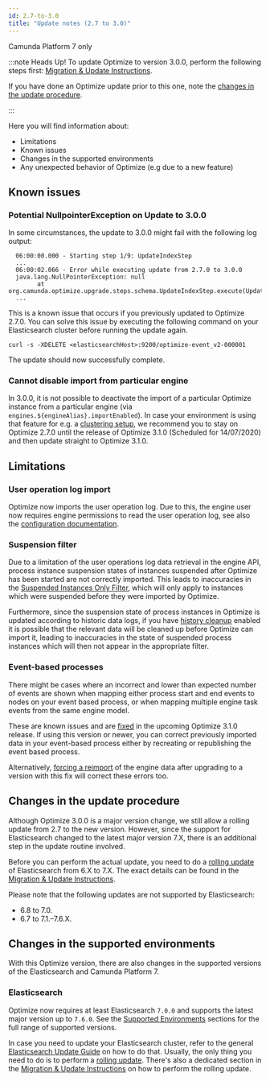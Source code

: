 ```yaml
---
id: 2.7-to-3.0
title: "Update notes (2.7 to 3.0)"
---
```


<span class="badge badge--platform">Camunda Platform 7 only</span>

:::note Heads Up!
To update Optimize to version 3.0.0, perform the following steps first: [Migration & Update Instructions](./instructions.md).

If you have done an Optimize update prior to this one, note the [changes in the update procedure](#changes-in-the-update-procedure).

:::

Here you will find information about:

* Limitations
* Known issues
* Changes in the supported environments
* Any unexpected behavior of Optimize (e.g due to a new feature)

## Known issues

### Potential NullpointerException on Update to 3.0.0

In some circumstances, the update to 3.0.0 might fail with the following log output:

```
  06:00:00.000 - Starting step 1/9: UpdateIndexStep
  ...
  06:00:02.066 - Error while executing update from 2.7.0 to 3.0.0
  java.lang.NullPointerException: null
        at org.camunda.optimize.upgrade.steps.schema.UpdateIndexStep.execute(UpdateIndexStep.java:71)
  ...
```

This is a known issue that occurs if you previously updated to Optimize 2.7.0. You can solve this issue by executing the following command on your Elasticsearch cluster before running the update again.

```
curl -s -XDELETE <elasticsearchHost>:9200/optimize-event_v2-000001
```

The update should now successfully complete.

### Cannot disable import from particular engine

In 3.0.0, it is not possible to deactivate the import of a particular Optimize instance from a particular engine (via `engines.${engineAlias}.importEnabled`). In case your environment is using that feature for e.g. a [clustering setup](../../setup/clustering/), we recommend you to stay on Optimize 2.7.0 until the release of Optimize 3.1.0 (Scheduled for 14/07/2020) and then update straight to Optimize 3.1.0.

## Limitations

### User operation log import

Optimize now imports the user operation log. Due to this, the engine user now requires engine permissions to read the user operation log, see also the [configuration documentation](../../setup/configuration/#connection-to-camunda-platform-7).

### Suspension filter

Due to a limitation of the user operations log data retrieval in the engine API, process instance suspension states of instances suspended after Optimize has been started are not correctly imported. This leads to inaccuracies in the [Suspended Instances Only Filter](./../../../components/optimize/userguide/additional-features/filters.md/#suspended-and-non-suspended-instances-only-filter), which will only apply to instances which were suspended before they were imported by Optimize.

Furthermore, since the suspension state of process instances in Optimize is updated according to historic data logs, if you have [history cleanup](../../setup/history-cleanup/) enabled it is possible that the relevant data will be cleaned up before Optimize can import it, leading to inaccuracies in the state of suspended process instances which will then not appear in the appropriate filter.

### Event-based processes

There might be cases where an incorrect and lower than expected number of events are shown when mapping either process start and end events to nodes on your event based process, or
when mapping multiple engine task events from the same engine model.

These are known issues and are [fixed](https://jira.camunda.com/browse/OPT-3515) in the upcoming Optimize 3.1.0 release. If using this version or newer, you can correct previously imported data in your event-based process either
by recreating or republishing the event based process.

Alternatively, [forcing a reimport](./instructions.md/#force-reimport-of-engine-data-in-optimize) 
of the engine data after upgrading to a version with this fix will correct these errors too.

## Changes in the update procedure

Although Optimize 3.0.0 is a major version change, we still allow a rolling update from 2.7 to the new version. However, since the support for Elasticsearch changed to the latest major version 7.X, there is an additional step in the update routine involved.

Before you can perform the actual update, you need to do a [rolling update](https://www.elastic.co/guide/en/elasticsearch/reference/current/setup-upgrade.html) of Elasticsearch from 6.X to 7.X. The exact details can be found in the [Migration & Update Instructions](./instructions.md).

Please note that the following updates are not supported by Elasticsearch:

* 6.8 to 7.0.
* 6.7 to 7.1.–7.6.X.

## Changes in the supported environments

With this Optimize version, there are also changes in the supported versions of the Elasticsearch and Camunda Platform 7.

### Elasticsearch

Optimize now requires at least Elasticsearch `7.0.0` and supports the latest major version up to `7.6.0`.
See the [Supported Environments](./../../../reference/supported-environments.md/#elasticsearch) sections for the full range of supported versions.

In case you need to update your Elasticsearch cluster, refer to the general [Elasticsearch Update Guide](https://www.elastic.co/guide/en/elasticsearch/reference/current/setup-upgrade.html) on how to do that. Usually, the only thing you need to do is to perform a [rolling update](https://www.elastic.co/guide/en/elasticsearch/reference/current/rolling-upgrade.html). There's also a dedicated section in the [Migration & Update Instructions](./instructions.md) on how to perform the rolling update.
